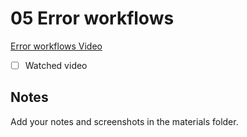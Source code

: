 # 05 Error workflows

[Error workflows Video](todo)

- [ ] Watched video

## Notes

Add your notes and screenshots in the materials folder.
